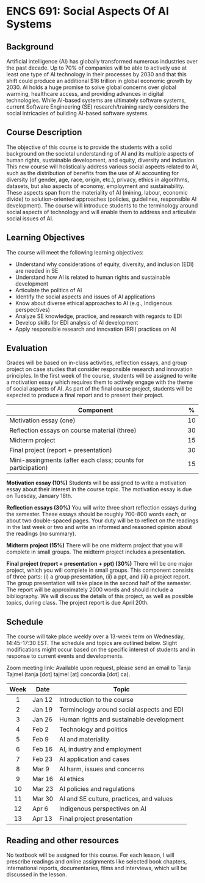 # ENCS 691: Social Aspects Of AI Systems

## Background

Artificial intelligence (AI) has globally transformed numerous industries over the past decade. Up to 70% of companies will be able to actively use at least one type of AI technology in their processes by 2030 and that this shift could produce an additional $16 trillion in global economic growth by 2030. AI holds a huge promise to solve global concerns over global warming, healthcare access, and providing advances in digital technologies. While AI-based systems are ultimately software systems, current Software Engineering (SE) research/training rarely considers the social intricacies of building AI-based software systems.

## Course Description

The objective of this course is to provide the students with a solid background on the societal understanding of AI and its multiple aspects of human rights, sustainable development, and equity, diversity and inclusion. This new course will holistically address various social aspects related to AI, such as the distribution of benefits from the use of AI accounting for diversity (of gender, age, race, origin, etc.), privacy, ethics in algorithms, datasets, but also aspects of economy, employment and sustainability. These aspects span from the materiality of AI (mining, labour, economic divide) to solution-oriented approaches (policies, guidelines, responsible AI development). The course will introduce students to the terminology around social aspects of technology and will enable them to address and articulate social issues of AI. 

## Learning Objectives

The course will meet the following learning objectives:
- Understand why considerations of equity, diversity, and inclusion (EDI) are needed in SE
- Understand how AI is related to human rights and sustainable development
- Articulate the politics of AI
- Identify the social aspects and issues of AI applications
- Know about diverse ethical approaches to AI (e.g., Indigenous perspectives)
- Analyze SE knowledge, practice, and research with regards to EDI
- Develop skills for EDI analysis of AI development
- Apply responsible research and innovation (RRI) practices on AI


## Evaluation

Grades will be based on in-class activities, reflection essays, and group project on case studies that consider responsible research and innovation principles. In the first week of the course, students will be assigned to write a motivation essay which requires them to actively engage with the theme of social aspects of AI. As part of the final course project, students will be expected to produce a final report and to present their project.

| Component                    | %   |
| ---------------------------- | --- |
| Motivation essay (one)          | 10  |
| Reflection essays on course material (three) | 30  |
| Midterm project            | 15  |
| Final project (report + presentation)            | 30  |
| Mini-assingments (after each class; counts for participation)  | 15  |

**Motivation essay (10%)**
Students will be assigned to write a motivation essay about their interest in the course topic. The motivation essay is due on Tuesday, January 18th.

**Reflection essays (30%)**
You will write three short reflection essays during the semester. These essays should be roughly 700-800 words each, or about two double-spaced pages. Your duty will be to reflect on the readings in the last week or two and write an informed and reasoned opinion about the readings (no summary). 

**Midterm project (15%)**
There will be one midterm project that you will complete in small groups. The midterm project includes a presentation.

**Final project (report + presentation + ppt) (30%)**
There will be one major project, which you will complete in small groups. This component consists of three parts: (i) a group presentation, (ii) a ppt, and (iii) a project report. The group presentation will take place in the second half of the semester. The report will be approximately 2000 words and should include a bibliography. We will discuss the details of this project, as well as possible topics, during class. The project report is due April 20th.

## Schedule

The course will take place weekly over a 13-week term on Wednesday, 14:45-17:30 EST. The schedule and topics are outlined below. Slight modifications might occur based on the specific interest of students and in response to current events and developments. 

Zoom meeting link: Available upon request, please send an email to Tanja Tajmel (tanja [dot] tajmel [at] concordia [dot] ca). 

| Week | Date   | Topic                                                  |
| :--: | ------ | ------------------------------------------------------ |
|  1   | Jan 12  | Introduction to the course                                |
|  2   | Jan 19 | Terminology around social aspects and EDI                                   |
|  3   | Jan 26 | Human rights and sustainable development                                 |
|  4   | Feb 2 | Technology and politics                      |
|  5   | Feb 9  | AI and materiality                       |
|  6   | Feb 16 | AI, industry and employment                                      |
|  7   | Feb 23 | AI application and cases            |
|  8   | Mar 9  | AI harm, issues and concerns                                       |
|  9   | Mar 16 | AI ethics                                             |
|  10  | Mar 23 | AI policies and regulations                                |
|  11  | Mar 30 | AI and SE culture, practices, and values |
|  12  | Apr 6  | Indigenous perspectives on AI      |
|  13  | Apr 13 | Final project presentation                                         |

## Reading and other resources

No textbook will be assigned for this course. For each lesson, I will prescribe readings and online assignments like selected book chapters, international reports, documentaries, films and interviews, which will be discussed in the lesson.

